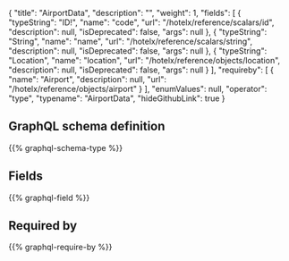 {
  "title": "AirportData",
  "description": "",
  "weight": 1,
  "fields": [
    {
      "typeString": "ID!",
      "name": "code",
      "url": "/hotelx/reference/scalars/id",
      "description": null,
      "isDeprecated": false,
      "args": null
    },
    {
      "typeString": "String",
      "name": "name",
      "url": "/hotelx/reference/scalars/string",
      "description": null,
      "isDeprecated": false,
      "args": null
    },
    {
      "typeString": "Location",
      "name": "location",
      "url": "/hotelx/reference/objects/location",
      "description": null,
      "isDeprecated": false,
      "args": null
    }
  ],
  "requireby": [
    {
      "name": "Airport",
      "description": null,
      "url": "/hotelx/reference/objects/airport"
    }
  ],
  "enumValues": null,
  "operator": "type",
  "typename": "AirportData",
  "hideGithubLink": true
}
## GraphQL schema definition

{{% graphql-schema-type %}}

## Fields

{{% graphql-field %}}

## Required by

{{% graphql-require-by %}}
